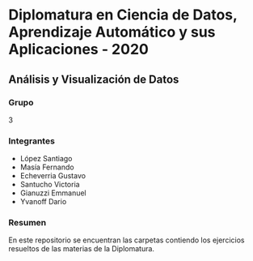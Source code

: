 # Diplomatura en Ciencia de Datos, Aprendizaje Automático y sus Aplicaciones - 2020

## Análisis y Visualización de Datos

### Grupo 

3

### Integrantes
- López Santiago
- Masía Fernando
- Echeverria Gustavo
- Santucho Victoria
- Gianuzzi Emmanuel
- Yvanoff Dario

### Resumen
En este repositorio se encuentran las carpetas contiendo los ejercicios resueltos de las materias de la Diplomatura.
